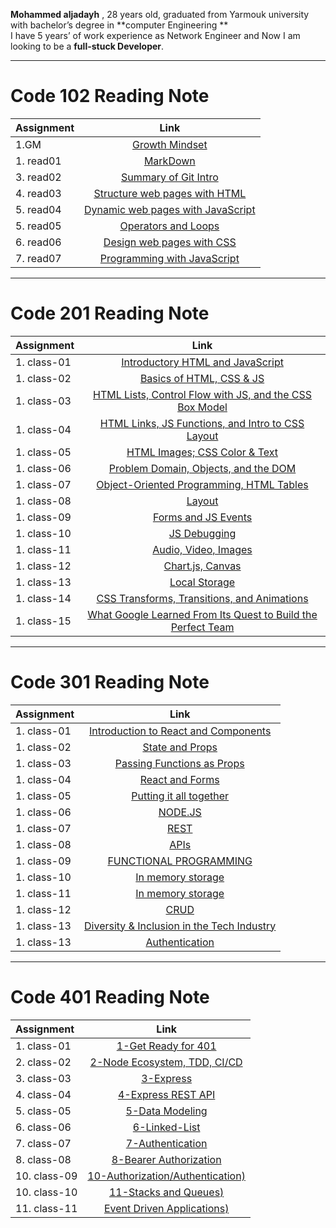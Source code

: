 **Mohammed aljadayh** , 28 years old,  graduated from Yarmouk university with bachelor’s degree in **computer Engineering **    
I have 5 years’ of  work experience as Network Engineer and Now I am looking to be a **full-stuck Developer**.
 


--------------------------------------

# Code 102 Reading Note
 | Assignment | **Link**|
| :---        |    :----:   |
| 1.GM|[Growth Mindset](https://mohammadaljadayh.github.io/reading-notes/102/GrowthMindset)      |
| 1. read01| [MarkDown](https://mohammadaljadayh.github.io/reading-notes/102/read01)   |
| 3. read02| [Summary of Git Intro](https://mohammadaljadayh.github.io/reading-notes/102/read02)    |
| 4. read03| [Structure web pages with HTML](https://mohammadaljadayh.github.io/reading-notes/102/read03)    |
| 5. read04| [Dynamic web pages with JavaScript](https://mohammadaljadayh.github.io/reading-notes/102/read04)    |
| 5. read05| [Operators and Loops](https://mohammadaljadayh.github.io/reading-notes/102/read05)    |
| 6. read06| [ Design web pages with CSS](https://mohammadaljadayh.github.io/reading-notes/102/read06)    |
| 7. read07| [  Programming with JavaScript](https://mohammadaljadayh.github.io/reading-notes/102/read07)  |

---------------------------------------
# Code 201 Reading Note 
 | Assignment | **Link**|
| :---        |    :----:   |
| 1. class-01| [Introductory HTML and JavaScript](https://mohammadaljadayh.github.io/reading-notes/201/read01)   |
| 1. class-02| [Basics of HTML, CSS & JS](https://mohammadaljadayh.github.io/reading-notes/201/read02)   |
|1. class-03| [HTML Lists, Control Flow with JS, and the CSS Box Model](https://mohammadaljadayh.github.io/reading-notes/201/read03)|
| 1. class-04| [HTML Links, JS Functions, and Intro to CSS Layout](https://mohammadaljadayh.github.io/reading-notes/201/read04)|
| 1. class-05| [HTML Images; CSS Color & Text](https://mohammadaljadayh.github.io/reading-notes/201/read05)  |
| 1. class-06| [Problem Domain, Objects, and the DOM](https://mohammadaljadayh.github.io/reading-notes/201/read06)  |
| 1. class-07| [Object-Oriented Programming, HTML Tables](https://mohammadaljadayh.github.io/reading-notes/201/read07)  |
| 1. class-08|[Layout ](https://mohammadaljadayh.github.io/reading-notes/201/read08)  |
| 1. class-09| [Forms and JS Events](https://mohammadaljadayh.github.io/reading-notes/201/read09)   |
| 1. class-10| [JS Debugging](https://mohammadaljadayh.github.io/reading-notes/201/read10)   |
| 1. class-11| [Audio, Video, Images](https://mohammadaljadayh.github.io/reading-notes/201/read11)   |
| 1. class-12| [Chart.js, Canvas](https://mohammadaljadayh.github.io/reading-notes/201/read12)   |
| 1. class-13| [Local Storage](https://mohammadaljadayh.github.io/reading-notes/201/read13)   |
| 1. class-14| [CSS Transforms, Transitions, and Animations](https://mohammadaljadayh.github.io/reading-notes/201/read14)   |
| 1. class-15| [What Google Learned From Its Quest to Build the Perfect Team](https://mohammadaljadayh.github.io/reading-notes/201/read15)   |


  ---------------------------------------
# Code 301 Reading Note 
 | Assignment | **Link**|
| :---        |    :----:   |
| 1. class-01| [Introduction to React and Components](https://mohammadaljadayh.github.io/reading-notes/301/read01) |
| 1. class-02| [ State and Props](https://mohammadaljadayh.github.io/reading-notes/301/read02) |
| 1. class-03| [Passing Functions as Props](https://mohammadaljadayh.github.io/reading-notes/301/read03) |
| 1. class-04| [React and Forms](https://mohammadaljadayh.github.io/reading-notes/301/read04) |
| 1. class-05| [Putting it all together](https://mohammadaljadayh.github.io/reading-notes/301/read05) |
| 1. class-06| [NODE.JS](https://mohammadaljadayh.github.io/reading-notes/301/read06) |
| 1. class-07| [REST](https://mohammadaljadayh.github.io/reading-notes/301/read07) |
| 1. class-08| [APIs](https://mohammadaljadayh.github.io/reading-notes/301/read08) |
| 1. class-09| [FUNCTIONAL PROGRAMMING](https://mohammadaljadayh.github.io/reading-notes/301/read09) |
| 1. class-10| [In memory storage](https://mohammadaljadayh.github.io/reading-notes/301/read10) |
| 1. class-11| [In memory storage](https://mohammadaljadayh.github.io/reading-notes/301/read11) |
| 1. class-12| [CRUD](https://mohammadaljadayh.github.io/reading-notes/301/read12) |
| 1. class-13| [Diversity & Inclusion in the Tech Industry](https://mohammadaljadayh.github.io/reading-notes/301/read13) |
| 1. class-13| [Authentication](https://mohammadaljadayh.github.io/reading-notes/301/read14) |

---------------------------------------------------------------------------------------------------------
# Code 401 Reading Note 
 | Assignment | **Link**|
| :---        |    :----:   |
| 1. class-01| [1-Get Ready for 401 ](https://mohammadaljadayh.github.io/reading-notes/401/read01) |
| 2. class-02| [2-Node Ecosystem, TDD, CI/CD](https://mohammadaljadayh.github.io/reading-notes/401/read02) |
| 3. class-03| [3-Express](https://mohammadaljadayh.github.io/reading-notes/401/read03) |
| 4. class-04| [4-Express REST API](https://mohammadaljadayh.github.io/reading-notes/401/read04) |
| 5. class-05| [5-Data Modeling](https://mohammadaljadayh.github.io/reading-notes/401/read05) |
| 6. class-06| [6-Linked-List](https://mohammadaljadayh.github.io/reading-notes/401/read06) |
| 7. class-07| [7-Authentication](https://mohammadaljadayh.github.io/reading-notes/401/read07) |
| 8. class-08| [8-Bearer Authorization](https://mohammadaljadayh.github.io/reading-notes/401/read08) |
| 10. class-09| [10-Authorization/Authentication)](https://mohammadaljadayh.github.io/reading-notes/401/read10) |
| 10. class-10| [11-Stacks and Queues)](https://mohammadaljadayh.github.io/reading-notes/401/read11) |
| 11. class-11| [Event Driven Applications)](https://mohammadaljadayh.github.io/reading-notes/401/read12) |









